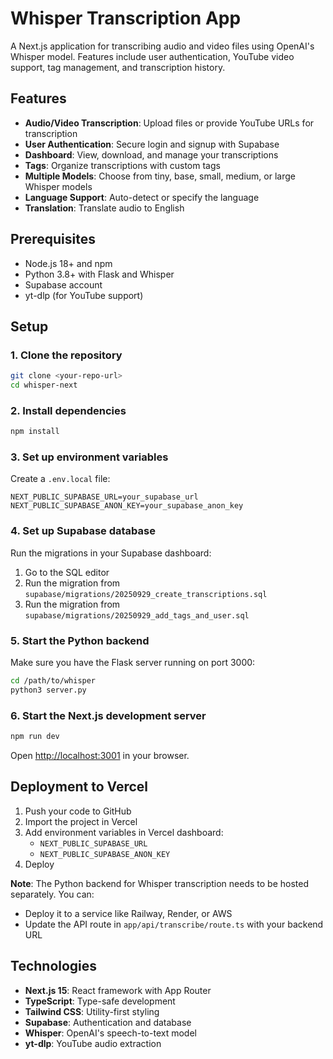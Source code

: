 # Whisper Transcription App

A Next.js application for transcribing audio and video files using OpenAI's Whisper model. Features include user authentication, YouTube video support, tag management, and transcription history.

## Features

- **Audio/Video Transcription**: Upload files or provide YouTube URLs for transcription
- **User Authentication**: Secure login and signup with Supabase
- **Dashboard**: View, download, and manage your transcriptions
- **Tags**: Organize transcriptions with custom tags
- **Multiple Models**: Choose from tiny, base, small, medium, or large Whisper models
- **Language Support**: Auto-detect or specify the language
- **Translation**: Translate audio to English

## Prerequisites

- Node.js 18+ and npm
- Python 3.8+ with Flask and Whisper
- Supabase account
- yt-dlp (for YouTube support)

## Setup

### 1. Clone the repository

```bash
git clone <your-repo-url>
cd whisper-next
```

### 2. Install dependencies

```bash
npm install
```

### 3. Set up environment variables

Create a `.env.local` file:

```
NEXT_PUBLIC_SUPABASE_URL=your_supabase_url
NEXT_PUBLIC_SUPABASE_ANON_KEY=your_supabase_anon_key
```

### 4. Set up Supabase database

Run the migrations in your Supabase dashboard:

1. Go to the SQL editor
2. Run the migration from `supabase/migrations/20250929_create_transcriptions.sql`
3. Run the migration from `supabase/migrations/20250929_add_tags_and_user.sql`

### 5. Start the Python backend

Make sure you have the Flask server running on port 3000:

```bash
cd /path/to/whisper
python3 server.py
```

### 6. Start the Next.js development server

```bash
npm run dev
```

Open [http://localhost:3001](http://localhost:3001) in your browser.

## Deployment to Vercel

1. Push your code to GitHub
2. Import the project in Vercel
3. Add environment variables in Vercel dashboard:
   - `NEXT_PUBLIC_SUPABASE_URL`
   - `NEXT_PUBLIC_SUPABASE_ANON_KEY`
4. Deploy

**Note**: The Python backend for Whisper transcription needs to be hosted separately. You can:
- Deploy it to a service like Railway, Render, or AWS
- Update the API route in `app/api/transcribe/route.ts` with your backend URL

## Technologies

- **Next.js 15**: React framework with App Router
- **TypeScript**: Type-safe development
- **Tailwind CSS**: Utility-first styling
- **Supabase**: Authentication and database
- **Whisper**: OpenAI's speech-to-text model
- **yt-dlp**: YouTube audio extraction
